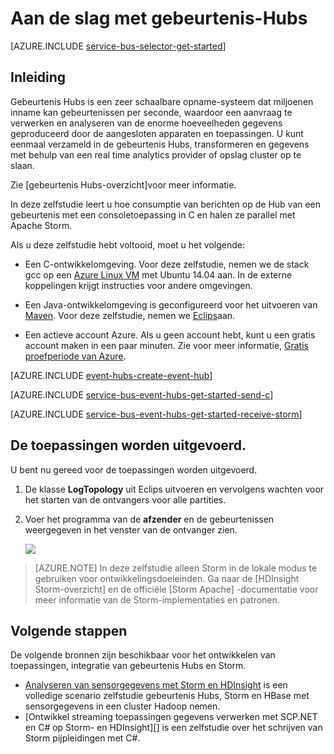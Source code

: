 <properties
    pageTitle="Aan de slag met de gebeurtenis Hubs met C en Apache Storm | Microsoft Azure"
    description="Volg deze zelfstudie aan de slag met Azure gebeurtenis Hubs; verzenden van gebeurtenissen in de C- en ze worden ontvangen in een cluster Apache Storm."
    services="event-hubs"
    documentationCenter=""
    authors="jtaubensee"
    manager="timlt"
    editor=""/>

<tags
    ms.service="event-hubs"
    ms.workload="na"
    ms.tgt_pltfrm="c"
    ms.devlang="java"
    ms.topic="article"
    ms.date="08/16/2016"
    ms.author="jotaub;sethm"/>

# <a name="get-started-with-event-hubs"></a>Aan de slag met gebeurtenis-Hubs

[AZURE.INCLUDE [service-bus-selector-get-started](../../includes/service-bus-selector-get-started.md)]

## <a name="introduction"></a>Inleiding

Gebeurtenis Hubs is een zeer schaalbare opname-systeem dat miljoenen inname kan gebeurtenissen per seconde, waardoor een aanvraag te verwerken en analyseren van de enorme hoeveelheden gegevens geproduceerd door de aangesloten apparaten en toepassingen. U kunt eenmaal verzameld in de gebeurtenis Hubs, transformeren en gegevens met behulp van een real time analytics provider of opslag cluster op te slaan.

Zie [gebeurtenis Hubs-overzicht]voor meer informatie.

In deze zelfstudie leert u hoe consumptie van berichten op de Hub van een gebeurtenis met een consoletoepassing in C en halen ze parallel met Apache Storm.

Als u deze zelfstudie hebt voltooid, moet u het volgende:

+ Een C-ontwikkelomgeving. Voor deze zelfstudie, nemen we de stack gcc op een [Azure Linux VM](../virtual-machines/virtual-machines-linux-quick-create-cli.md) met Ubuntu 14.04 aan. In de externe koppelingen krijgt instructies voor andere omgevingen.

+ Een Java-ontwikkelomgeving is geconfigureerd voor het uitvoeren van [Maven](http://maven.apache.org/). Voor deze zelfstudie, nemen we [Eclips](https://www.eclipse.org/)aan.

+ Een actieve account Azure. Als u geen account hebt, kunt u een gratis account maken in een paar minuten. Zie voor meer informatie, [Gratis proefperiode van Azure](https://azure.microsoft.com/pricing/free-trial/).

[AZURE.INCLUDE [event-hubs-create-event-hub](../../includes/event-hubs-create-event-hub.md)]

[AZURE.INCLUDE [service-bus-event-hubs-get-started-send-c](../../includes/service-bus-event-hubs-get-started-send-c.md)]

[AZURE.INCLUDE [service-bus-event-hubs-get-started-receive-storm](../../includes/service-bus-event-hubs-get-started-receive-storm.md)]

## <a name="run-the-applications"></a>De toepassingen worden uitgevoerd.

U bent nu gereed voor de toepassingen worden uitgevoerd.

1.  De klasse **LogTopology** uit Eclips uitvoeren en vervolgens wachten voor het starten van de ontvangers voor alle partities.

2.  Voer het programma van de **afzender** en de gebeurtenissen weergegeven in het venster van de ontvanger zien.

    ![][23]

> [AZURE.NOTE] In deze zelfstudie alleen Storm in de lokale modus te gebruiken voor ontwikkelingsdoeleinden. Ga naar de [HDInsight Storm-overzicht] en de officiële [Storm Apache] -documentatie voor meer informatie van de Storm-implementaties en patronen.

## <a name="next-steps"></a>Volgende stappen

De volgende bronnen zijn beschikbaar voor het ontwikkelen van toepassingen, integratie van gebeurtenis Hubs en Storm.

- [Analyseren van sensorgegevens met Storm en HDInsight][] is een volledige scenario zelfstudie gebeurtenis Hubs, Storm en HBase met sensorgegevens in een cluster Hadoop nemen.
- [Ontwikkel streaming toepassingen gegevens verwerken met SCP.NET en C# op Storm- en HDInsight][] is een zelfstudie over het schrijven van Storm pijpleidingen met C#.

<!-- Images. -->
[23]: ./media/event-hubs-c-storm-getstarted/receive-storm3.png

<!-- Links -->
[Azure classic portal]: https://manage.windowsazure.com/
[Event Processor Host]: https://www.nuget.org/packages/Microsoft.Azure.ServiceBus.EventProcessorHost
[Overzicht van de gebeurtenissen Hubs]: event-hubs-overview.md

[Apache Storm]: https://storm.incubator.apache.org
[HDInsight-Storm-overzicht]: ../hdinsight/hdinsight-storm-overview.md/
[Analyseren van sensorgegevens met Storm en HDInsight]: ../hdinsight/hdinsight-storm-sensor-data-analysis.md
[Streaming toepassingen gegevens verwerken met SCP.NET en C# op Storm- en HDInsight ontwikkelen]: ../hdinsight/hdinsight-storm-develop-csharp-visual-studio-topology.md
